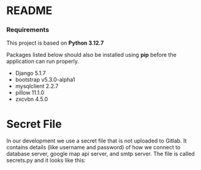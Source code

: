 # README

### Requirements

This project is based on **Python 3.12.7**

Packages listed below should also be installed using **pip** before the application can run properly.

- Django 5.1.7
- bootstrap v5.3.0-alpha1
- mysqlclient 2.2.7
- pillow 11.1.0
- zxcvbn 4.5.0

# Secret File
In our development we use a secret file that is not uploaded to Gitlab. It contains details (like username and password) of how we connect to database server, google map api server, and smtp server.
The file is called secrets.py and it looks like this:
